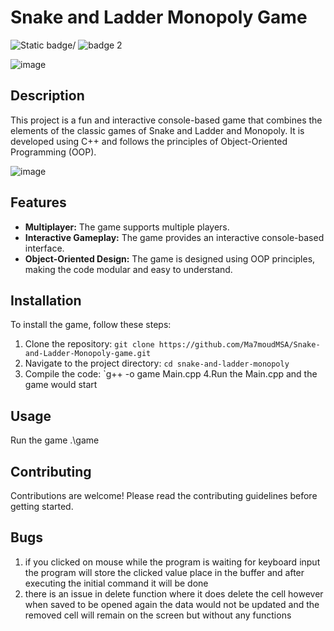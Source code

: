 # Snake and Ladder Monopoly Game


![Static badge/](https://badgen.net/badge/C++/OOP) ![badge 2](https://badgen.net/badge/Project/GUI)

![image](https://i.pinimg.com/750x/40/50/5e/40505e9fddcdc42224258ba24bcfda98.jpg)

## Description
This project is a fun and interactive console-based game that combines the elements of the classic games of Snake and Ladder and Monopoly. It is developed using C++ and follows the principles of Object-Oriented Programming (OOP).

![image ](https://i.pinimg.com/750x/ad/a9/f5/ada9f502bdb9fc9de6952fee3ba740a1.jpg)

## Features
- **Multiplayer:** The game supports multiple players.
- **Interactive Gameplay:** The game provides an interactive console-based interface.
- **Object-Oriented Design:** The game is designed using OOP principles, making the code modular and easy to understand.

## Installation
To install the game, follow these steps:
1. Clone the repository: `git clone https://github.com/Ma7moudMSA/Snake-and-Ladder-Monopoly-game.git`
2. Navigate to the project directory: `cd snake-and-ladder-monopoly`
3. Compile the code: `g++ -o game Main.cpp
4.Run the Main.cpp and the game would start 

## Usage
Run the game .\game
## Contributing
Contributions are welcome! Please read the contributing guidelines before getting started.

## Bugs
1. if you clicked on mouse while the program is waiting for keyboard input the program will store the clicked value place in the buffer and after executing the initial command it will be done 
2. there is an issue in delete function where it does delete the cell however when saved to be opened again the data would not be updated and the removed cell will remain on the screen but without any functions 




